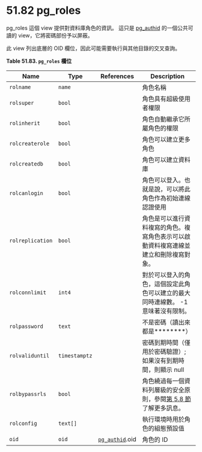 # 51.82 pg\_roles

pg\_roles 這個 view 提供對資料庫角色的資訊。 這只是 [pg\_authid](pg\_authid.md) 的一個公共可讀的 view，它將密碼部份予以屏蔽。

此 view 列出底層的 OID 欄位，因此可能需要執行與其他目錄的交叉查詢。

**Table 51.83. `pg_roles` 欄位**

| Name             | Type          | References                       | Description                                                                               |
| ---------------- | ------------- | -------------------------------- | ----------------------------------------------------------------------------------------- |
| `rolname`        | `name`        |                                  | 角色名稱                                                                                      |
| `rolsuper`       | `bool`        |                                  | 角色具有超級使用者權限                                                                               |
| `rolinherit`     | `bool`        |                                  | 角色自動繼承它所屬角色的權限                                                                            |
| `rolcreaterole`  | `bool`        |                                  | 角色可以建立更多角色                                                                                |
| `rolcreatedb`    | `bool`        |                                  | 角色可以建立資料庫                                                                                 |
| `rolcanlogin`    | `bool`        |                                  | 角色可以登入。也就是說，可以將此角色作為初始連線認證使用                                                              |
| `rolreplication` | `bool`        |                                  | 角色是可以進行資料複寫的角色。複寫角色表示可以啟動資料複寫連線並建立和刪除複寫對象。                                                |
| `rolconnlimit`   | `int4`        |                                  | 對於可以登入的角色，這個設定此角色可以建立的最大同時連線數。 -1 意味著沒有限制。                                                |
| `rolpassword`    | `text`        |                                  | 不是密碼（讀出來都是\*\*\*\*\*\*\*\*）                                                               |
| `rolvaliduntil`  | `timestamptz` |                                  | 密碼到期時間（僅用於密碼驗證）; 如果沒有到期時間，則顯示 null                                                        |
| `rolbypassrls`   | `bool`        |                                  | 角色繞過每一個資料列層級的安全原則，參閱[第 5.8 節](../../the-sql-language/ddl/row-security-policies.md)了解更多訊息。 |
| `rolconfig`      | `text[]`      |                                  | 執行環境時用於角色的組態預設值                                                                           |
| `oid`            | `oid`         | [`pg_authid`](pg\_authid.md).oid | 角色的 ID                                                                                    |
